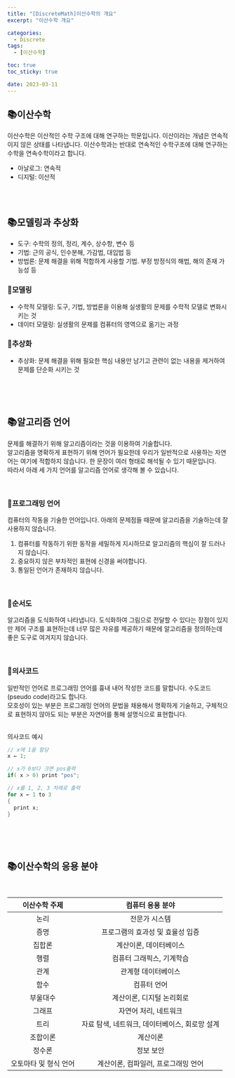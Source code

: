 ```yaml
---
title: "[DiscreteMath]이산수학의 개요"
excerpt: "이산수학 개요"

categories:
  - Discrete
tags:
  - [이산수학]

toc: true
toc_sticky: true

date: 2023-03-11
---
```


## 📚이산수학
이산수학은 이산적인 수학 구조에 대해 연구하는 학문입니다. 이산이라는 개념은 연속적이지 않은 상태를 나타냅니다. 이산수학과는 반대로 연속적인 수학구조에 대해 연구하는 수학을 연속수학이라고 합니다.
<br>

* 아날로그: 연속적
* 디지털: 이산적

<br><br>

## 📚모델링과 추상화
* 도구: 수학의 정의, 정리, 계수, 상수항, 변수 등
* 기법: 근의 공식, 인수분해, 가감법, 대입법 등
* 방법론: 문제 해결을 위해 적합하게 사용할 기법. 부정 방정식의 해법, 해의 존재 가능성 등

### 📄모델링
* 수학적 모델링: 도구, 기법, 방법론을 이용해 실생활의 문제를 수학적 모델로 변화시키는 것
* 데이터 모델링: 실생활의 문제를 컴퓨터의 영역으로 옮기는 과정

### 📄추상화
* 추상화: 문제 해결을 위해 필요한 핵심 내용만 남기고 관련이 없는 내용을 제거하여 문제를 단순화 시키는 것

<br><br><br>

## 📚알고리즘 언어
문제를 해결하기 위해 알고리즘이라는 것을 이용하여 기술합니다.
<br>
알고리즘을 명확하게 표현하기 위해 언어가 필요한데 우리가 일반적으로 사용하는 자연어는 여기에 적합하지 않습니다. 한 문장이 여러 형태로 해석될 수 있기 때문입니다.
<br>
따라서 아래 세 가지 언어를 알고리즘 언어로 생각해 볼 수 있습니다.

<br>

### 📄프로그래밍 언어
컴퓨터의 작동을 기술한 언어입니다. 아래의 문제점들 때문에 알고리즘을 기술하는데 잘 사용하지 않습니다.
<br>

  1. 컴퓨터를 작동하기 위한 동작을 세밀하게 지시하므로 알고리즘의 핵심이 잘 드러나지 않습니다.
  2. 중요하지 않은 부차적인 표현에 신경을 써야합니다.
  3. 통일된 언어가 존재하지 않습니다.

<br>

### 📄순서도
알고리즘을 도식화하여 나타냅니다. 도식화하여 그림으로 전달할 수 있다는 장점이 있지만 제어 구조를 표현하는데 너무 많은 자유를 제공하기 때문에 알고리즘을 정의하는데 좋은 도구로 여겨지지 않습니다.

<br>

### 📄의사코드
일반적인 언어로 프로그래밍 언어를 흉내 내어 작성한 코드를 말합니다. 수도코드(pseudo code)라고도 합니다.
<br>
모호성이 있는 부분은 프로그래밍 언어의 문법을 채용해서 명확하게 기술하고, 구체적으로 표현하지 않아도 되는 부분은 자연어를 통해 설명식으로 표현합니다.
<br><br>

의사코드 예시
~~~c
// x에 1을 할당
x ← 1;

// x가 0보다 크면 pos출력
if( x > 0) print "pos";

// x를 1, 2, 3 차례로 출력
for x ← 1 to 3
{
  print x;
}
~~~

<br><br><br>

## 📚이산수학의 응용 분야
<br>

| 이산수학 주제 | 컴퓨터 응용 분야 |
| :---: | :---: |
| 논리 | 전문가 시스템 |
| 증명 | 프로그램의 효과성 및 효율성 입증 |
| 집합론 | 계산이론, 데이터베이스 |
| 행렬 | 컴퓨터 그래픽스, 기계학습 |
| 관계 | 관계형 데이터베이스 |
| 함수 | 컴퓨터 언어 |
| 부울대수 | 계산이론, 디지털 논리회로 |
| 그래프 | 자연어 처리, 네트워크 |
| 트리 | 자료 탐색, 네트워크, 데이터베이스, 회로망 설계 |
| 조합이론 | 계산이론 |
| 정수론 | 정보 보안 |
| 오토마타 및 형식 언어 | 계산이론, 컴파일러, 프로그래밍 언어 |

<br>
